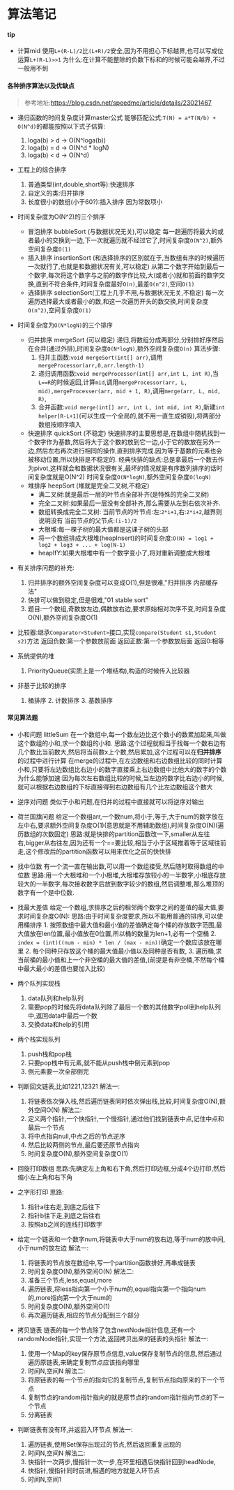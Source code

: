 算法笔记
======
#### tip
* 计算mid
使用`L+(R-L)/2`比`(L+R)/2`安全,因为不用担心下标越界,也可以写成位运算`L+(R-L)>>1`
为什么:在计算不能整除的负数下标和的时候可能会越界,不过一般用不到

#### 各种排序算法以及优缺点
>参考地址:https://blog.csdn.net/speedme/article/details/23021467

* 递归函数的时间复杂度计算master公式
	能够匹配公式:`T(N) = a*T(N/b) + O(N^d)`的都能按照以下式子估算:
	1. loga(b) > d -> O(N^loga(b))
	2. loga(b) = d -> O(N^d * logN)
	3. loga(b) < d -> O(N^d)

* 工程上的综合排序
	1. 普通类型(int,double,short等):快速排序
	2. 自定义的类:归并排序
	3. 长度很小的数组(小于60?):插入排序
		因为常数项小


* 时间复杂度为O(N^2)的三个排序
	* 冒泡排序 bubbleSort (与数据状况无关),可以稳定
	    每一趟遍历将最大的或者最小的交换到一边,下一次就遍历就不经过它了,时间复杂度`O(N^2)`,额外空间复杂度`O(1)`
	* 插入排序 insertionSort (和选择排序的区别就在于,当数组有序的时候遍历一次就行了,也就是和数据状况有关,可以稳定)
	    从第二个数字开始到最后一个数字,每次将这个数字与之前的数字作比较,大(或者小)就和前面的数字交换,直到不符合条件,时间复杂度最好`O(n)`,最差`O(n^2)`,空间`O(1)`
	* 选择排序 selectionSort(工程上几乎不用,与数据状况无关,不稳定)
	    每一次遍历选择最大或者最小的数,和这一次遍历开头的数交换,时间复杂度`O(n^2)`,空间复杂度`O(1)`
	
* 时间复杂度为`O(N*logN)`的三个排序
	* 归并排序 mergeSort (可以稳定)
	    递归,将数组分成两部分,分别排好序然后在合并(通过外排),时间复杂度`O(N*logN)`,额外空间复杂度`O(n)`
	    算法步骤:
	    1. 归并主函数:`void mergeSort(int[] arr)`,调用`mergeProcessor(arr,0,arr.length-1)`
	    2. 递归调用函数:`void mergeProcessor(int[] arr,int L, int R)`,当`L==R`的时候返回,计算`mid`,调用`mergeProcessor(arr, L, mid),mergeProcesser(arr, mid + 1, R)`,调用`merge(arr, L, mid, R)`,
	    3. 合并函数:`void merge(int[] arr, int L, int mid, int R)`,新建`int helper[R-L+1]`(可以生成一个全局的,就不用一直生成销毁),将两部分数组按顺序填入
	* 快速排序 quickSort (不稳定)
	    快速排序的主要思想是,在数组中随机找到一个数字作为基数,然后将大于这个数的放到它一边,小于它的数放在另外一边,然后左右再次进行相同的操作,直到排序完成.因为等于基数的元素也会被移动位置,所以快排是不稳定的.
	    经典快排的缺点:总是拿最后一个数去作为pivot,这样就会和数据状况很有关,最坏的情况就是有序数列排序的话时间复杂度就是O(N^2)
	    时间复杂度`O(N*logN)`,额外空间复杂度`O(logN)`
	* 堆排序 heepSort (堆就是完全二叉树,不稳定)
		* 满二叉树:就是最后一层的叶节点全部补齐(是特殊的完全二叉树)
		* 完全二叉树:如果最后一层没有全部补齐,那么需要从左到右依次补齐.
		* 数组转换成完全二叉树:
			当前节点的叶节点:左:`2*i+1`,右:`2*i+2`,越界则说明没有
			当前节点的父节点:`(i-1)/2`
		* 大根堆:每一棵子树的最大值都是这课子树的头部
		* 将一个数组排成大根堆(heapInsert)的时间复杂度:`O(N) = log1 + log2 + log3 + ... + log(N-1)`
		* heapIfY:如果大根堆中有一个数字变小了,将对重新调整成大根堆
* 有关排序问题的补充:
	1. 归并排序的额外空间复杂度可以变成O(1),但是很难,"归并排序 内部缓存法"
	2. 快排可以做到稳定,但是很难,"01 stable sort"
	3. 题目:一个数组,奇数放左边,偶数放右边,要求原始相对次序不变,时间复杂度O(N),额外空间复杂度O(1)

* 比较器:继承`Comparator<Student>`接口,实现`compare(Student s1,Student s2)`方法
返回负数:第一个参数放前面
返回正数:第一个参数放后面
返回0:相等

* 系统提供的堆
	1. PriorityQueue(实质上是一个堆结构),构造的时候传入比较器

* 非基于比较的排序
	1. 桶排序
		2. 计数排序
		3. 基数排序





#### 常见算法题

* 小和问题 littleSum
	在一个数组中,每一个数左边比这个数小的数累加起来,叫做这个数组的小和,求一个数组的小和.
	思路:这个过程就相当于找每一个数右边有几个数比当前数大,然后将当前数x上个数,然后累加,这个过程可以在**归并排序**的过程中进行计算
	在merge的过程中,在左边数组和右边数组比较的同时计算小和,只要将左边数组比右边小的数字直接乘上右边数组中比他大的数字的个数
	为什么能够加速:因为每次左右数组比较的时候,当左边的数字比右边小的时候,就可以根据右边数组的下标直接得到右边数组有几个比左边数组这个数大

* 逆序对问题 
	类似于小和问题,在归并的过程中直接就可以将逆序对输出

* 荷兰国旗问题
	给定一个数组arr,一个数num,将小于,等于,大于num的数字放在左中右,要求额外空间复杂度O(1)(意思就是不用辅助数组),时间复杂度O(N)(遍历数组的次数固定)
	思路:就是快排的partition函数改一下,smaller从左往右,bigger从右往左,因为还有一个==要比较,相当于小于区域推着等于区域往前走,这个修改后的partition函数可以用来优化之前的快快排
* 找中位数
	有一个流一直在输出数,可以用一个数组接受,然后随时取得数组的中位数
	思路:用一个大根堆和一个小根堆,大根堆存放较小的一半数字,小根底存放较大的一半数字,每次接收数字后放到数字较少的数组,然后调整堆,那么堆顶的数字有一个是中位数.

* 找最大差值
	给定一个数组,求排序之后的相邻两个数字之间的差值的最大值,要求时间复杂度O(N):
	思路:由于时间复杂度要求,所以不能用普通的排序,可以使用桶排序
		1. 按照数组中最大值和最小值的差值确定每个桶的存放数字范围,最大值放在len位置,最小值放在0位置,所以桶的数量为len+1,必有一个空桶
		2. `index = (int)((num - min) * len / (max - min))`确定一个数应该放在哪里
		2. 每个同种只存放这个桶的最大值最小值以及同种是否有数,
		3. 遍历桶,求当前桶的最小值和上一个非空桶的最大值的差值,(前提是有非空桶,不然每个桶中最大最小的差值也要加入比较)
* 两个队列实现栈
	1. data队列和help队列
	2. 需要pop的时候先将data队列除了最后一个数的其他数字poll到help队列中,返回data中最后一个数
	3. 交换data和help的引用

* 两个栈实现队列
	1. push栈和pop栈
	2. 只要pop栈中有元素,就不能从push栈中倒元素到pop
	3. 倒元素要一次全部倒完

* 判断回文链表,比如1221,12321
	解法一:
	1. 将链表依次弹入栈,然后遍历链表同时依次弹出栈,比较,时间复杂度O(N),额外空间O(N)
	解法二:
	1. 定义两个指针,一个快指针,一个慢指针,通过他们找到链表中点,记住中点和最后一个节点
	2. 将中点指向null,中点之后的节点逆序
	3. 然后比较两侧的节点,最后要还原节点指向
	4. 时间复杂度O(N),额外空间复杂度O(1)

* 回旋打印数组
	思路:先确定左上角和右下角,然后打印边框,分成4个边打印,然后缩小左上角和右下角

* 之字形打印
	思路:
	1. 指针a往右走,到底之后往下
	2. 指针b往下走,到底之后往右
	3. 按照ab之间的连线打印数字

* 给定一个链表和一个数字num,将链表中大于num的放右边,等于num的放中间,小于num的放左边
	解法一:
	1. 将链表的节点放在数组中,写一个partition函数排好,再串成链表
	2. 时间复杂度O(N),额外空间O(N)
	解法二:
	1. 准备三个节点,less,equal,more
	2. 遍历链表,将less指向第一个小于num的,equal指向第一个指向num的,more指向第一个大于num的
	3. 时间复杂度O(N),额外空间O(1)
	3. 再次遍历链表,相应的节点分配到三个部分

* 拷贝链表
	链表的每一个节点除了包含nextNode指针信息,还有一个randomNode指针,实现一个方法,返回拷贝出来的链表的头指针
	解法一:
	1. 使用一个Map的key保存原节点信息,value保存复制节点的信息,然后通过遍历原链表,来确定复制节点应该指向哪里
	2. 时间N,空间N
	解法二:
	1. 将原链表的每一个节点的指向它的复制节点,复制节点指向原来的下一个节点
	2. 复制节点的random指针指向的就是原节点的random指针指向节点的下一个节点
	3. 分离链表

* 判断链表有没有环,并返回入环节点
	解法一:
	1. 遍历链表,使用Set保存出现过的节点,然后返回重复出现的
	2. 时间N,空间N
	解法二:
	1. 快指针一次两步,慢指针一次一步,在环里相遇后快指针回到headNode,
	2. 快指针,慢指针同时前进,相遇的地方就是入环节点
	3. 时间N,空间1








